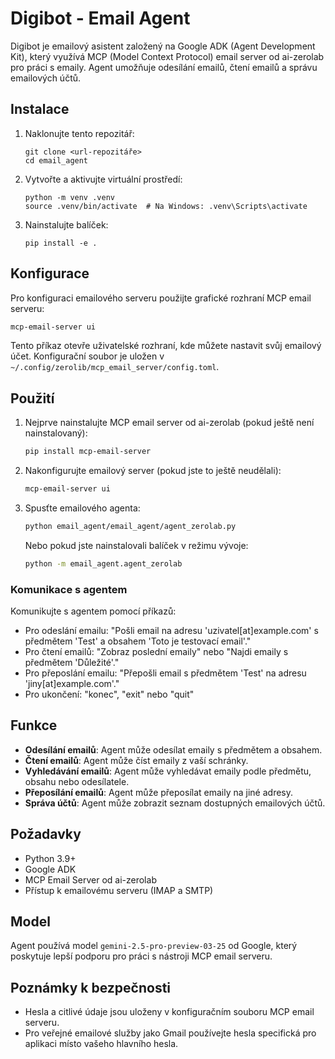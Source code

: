 # Digibot - Email Agent

Digibot je emailový asistent založený na Google ADK (Agent Development Kit), který využívá MCP (Model Context Protocol) email server od ai-zerolab pro práci s emaily. Agent umožňuje odesílání emailů, čtení emailů a správu emailových účtů.

## Instalace

1. Naklonujte tento repozitář:
   ```
   git clone <url-repozitáře>
   cd email_agent
   ```

2. Vytvořte a aktivujte virtuální prostředí:
   ```
   python -m venv .venv
   source .venv/bin/activate  # Na Windows: .venv\Scripts\activate
   ```

3. Nainstalujte balíček:
   ```
   pip install -e .
   ```

## Konfigurace

Pro konfiguraci emailového serveru použijte grafické rozhraní MCP email serveru:

```bash
mcp-email-server ui
```

Tento příkaz otevře uživatelské rozhraní, kde můžete nastavit svůj emailový účet. Konfigurační soubor je uložen v `~/.config/zerolib/mcp_email_server/config.toml`.

## Použití

1. Nejprve nainstalujte MCP email server od ai-zerolab (pokud ještě není nainstalovaný):

   ```bash
   pip install mcp-email-server
   ```

2. Nakonfigurujte emailový server (pokud jste to ještě neudělali):

   ```bash
   mcp-email-server ui
   ```

3. Spusťte emailového agenta:

   ```bash
   python email_agent/email_agent/agent_zerolab.py
   ```

   Nebo pokud jste nainstalovali balíček v režimu vývoje:

   ```bash
   python -m email_agent.agent_zerolab
   ```

### Komunikace s agentem

Komunikujte s agentem pomocí příkazů:

- Pro odeslání emailu: "Pošli email na adresu 'uzivatel[at]example.com' s předmětem 'Test' a obsahem 'Toto je testovací email'."
- Pro čtení emailů: "Zobraz poslední emaily" nebo "Najdi emaily s předmětem 'Důležité'."
- Pro přeposlání emailu: "Přepošli email s předmětem 'Test' na adresu 'jiny[at]example.com'."
- Pro ukončení: "konec", "exit" nebo "quit"

## Funkce

- **Odesílání emailů**: Agent může odesílat emaily s předmětem a obsahem.
- **Čtení emailů**: Agent může číst emaily z vaší schránky.
- **Vyhledávání emailů**: Agent může vyhledávat emaily podle předmětu, obsahu nebo odesílatele.
- **Přeposílání emailů**: Agent může přeposílat emaily na jiné adresy.
- **Správa účtů**: Agent může zobrazit seznam dostupných emailových účtů.

## Požadavky

- Python 3.9+
- Google ADK
- MCP Email Server od ai-zerolab
- Přístup k emailovému serveru (IMAP a SMTP)

## Model

Agent používá model `gemini-2.5-pro-preview-03-25` od Google, který poskytuje lepší podporu pro práci s nástroji MCP email serveru.

## Poznámky k bezpečnosti

- Hesla a citlivé údaje jsou uloženy v konfiguračním souboru MCP email serveru.
- Pro veřejné emailové služby jako Gmail používejte hesla specifická pro aplikaci místo vašeho hlavního hesla.

